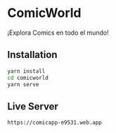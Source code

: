 # ComicWorld

¡Explora Comics en todo el mundo!

## Installation

```bash
yarn install
cd comicworld
yarn serve
```

## Live Server

```bash
https://comicapp-e9531.web.app
```
